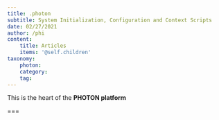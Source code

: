 ```yaml
---
title: .photon
subtitle: System Initialization, Configuration and Context Scripts
date: 02/27/2021
author: /phi
content:
    title: Articles
    items: '@self.children'
taxonomy:
    photon:
    category: 
    tag: 
---
```


This is the heart of the **PHOTON platform**

===


